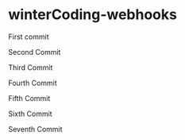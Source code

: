 # winterCoding-webhooks

First commit

Second Commit

Third Commit

Fourth Commit

Fifth Commit

Sixth Commit

Seventh Commit
